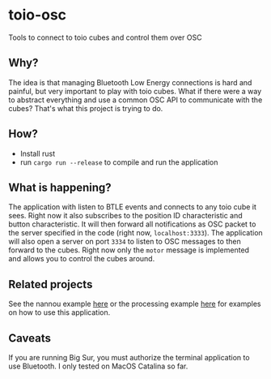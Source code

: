 # toio-osc
Tools to connect to toio cubes and control them over OSC

## Why?
The idea is that managing Bluetooth Low Energy connections is hard and painful, 
but very important to play with toio cubes. What if there were a way to abstract
everything and use a common OSC API to communicate with the cubes? That's what this
project is trying to do.

## How?

* Install rust
* run `cargo run --release` to compile and run the application

## What is happening?
The application with listen to BTLE events and connects to any toio cube it sees.
Right now it also subscribes to the position ID characteristic and button characteristic.
It will then forward all notifications as OSC packet to the server specified in the code
(right now, `localhost:3333`).
The application will also open a server on port `3334` to listen to OSC messages to then
forward to the cubes. Right now only the `motor` message is implemented and allows you 
to control the cubes around.

## Related projects
See the nannou example [here](https://github.com/MacTuitui/toio-nannou) or 
the processing example [here](https://github.com/MacTuitui/toio-processing) 
for examples on how to use this application.

## Caveats
If you are running Big Sur, you must authorize the terminal application to use 
Bluetooth. 
I only tested on MacOS Catalina so far.
